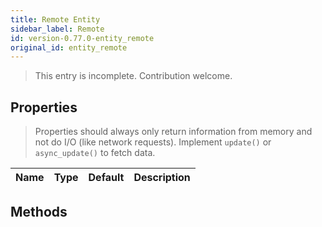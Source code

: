 ```yaml
---
title: Remote Entity
sidebar_label: Remote
id: version-0.77.0-entity_remote
original_id: entity_remote
---
```


> This entry is incomplete. Contribution welcome.

## Properties

> Properties should always only return information from memory and not do I/O (like network requests). Implement `update()` or `async_update()` to fetch data.

| Name | Type | Default | Description
| ---- | ---- | ------- | -----------

## Methods

